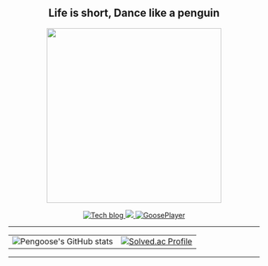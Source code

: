 <h2 align="center">Life is short, Dance like a penguin</h2>

<p align="center">
  <img src="https://github.com/pengooseDev/pengooseDev/assets/73521518/ebcbc80c-4dd0-471c-af8e-2ec9665a8901" width="350"/>
</p>
<p align="center">
  <a target="_blank" href="https://velog.io/@pengoose_dev" target="_blank">
    <img src="https://img.shields.io/badge/Tech blog-20C997?style=for-the-badge&logo=velog&logoColor=white" alt="Tech blog"/>
  </a>
  <a target="_blank" href="mailto:pengoose_dev@naver.com">
    <img src="https://img.shields.io/badge/Email-D14836?style=for-the-badge&logo=gmail&logoColor=white" />
  </a>
  <a target="_blank" href="https://pengoose.dev/" target="_blank">
    <img src="https://img.shields.io/badge/GoosePlayer-181717?style=for-the-badge&logo=github&logoColor=white" alt="GoosePlayer"/>
  </a>
</p>

---

<table width="100%">
  <tr>
    <td align="center">
      <img align="center" src="https://github-readme-stats.vercel.app/api?username=Pyohya&show_icons=true&theme=tokyonight" alt="Pengoose's GitHub stats" />
    </td>
    <td>
  <a href="https://solved.ac/pengoosedev/">
    <img align="center" src="http://mazassumnida.wtf/api/v2/generate_badge?boj=Pyohya" alt="Solved.ac Profile" />
  </a>
    </td>
  </tr>
</table>

---

